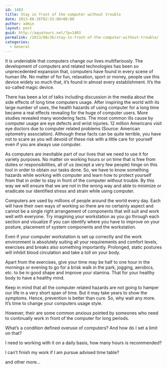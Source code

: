 ```yaml
---
id: 1403
title: Stay in front of the computer without trouble
date: 2013-08-26T02:55:00+00:00
author: admin
layout: post
guid: http://aquatours.net/?p=1403
permalink: /2013/08/26/stay-in-front-of-the-computer-without-trouble/
categories:
  - General
---
```

It is undeniable that computers change our lives multifariously. The development of computers and related technologies has been so unprecedented expansion that, computers have found in every scene of human life. No matter of for fun, relaxation, sport or money, people use this device widely so much that, it’s found in almost every establishment. It’s the so-called magic device.

There has been a lot of talks including discussion in the media about the side effects of long time computers usage. After inspiring the world with its large number of uses, the health hazards of using computer for a long time became a real effects revealing for the huge of computer users. More studies revealed many wondering facts. The most common ills cause by computer usage are eye defects and wrist injuries. 12 million Americans visit eye doctors due to computer related problems (Source: American optometry association). Although these facts can be quite terrible, you have not to scare as you will devoid of these risk with a little care for yourself even if you are always use computer.

As computers are inevitable part of our lives that we need to use it for variety purposes. No matter on working hours or on time that is free from duties or responsibilities, all of us (except a very few people) hinge on this tool in order to obtain our tasks done. So, we have to know something hazards while working with computer and learn how to protect yourself from that in order to stay in front of the computer without trouble. By this way we will ensure that we are not in the wrong way and able to minimize or eradicate our identified stress and strain while using computer.

Computers are used by millions of people around the world every day. Each will have their own ways of working so there are no certainly aspect and cannot be a single right arrangement of components that will suit and work well with everyone. Try imagining your workstation as you go through each section and visualize if you can identify where you have to improve on your posture, placement of system components and the workstation.

Even if your computer workstation is set up correctly and the work environment is absolutely suiting all your requirements and comfort levels, exercises and breaks also something importantly. Prolonged, static postures will inhibit blood circulation and take a toll on your body.

Apart from the exercises, give your time may be half to one hour in the mornings or evening to go for a brisk walk in the park, jogging, aerobics, etc. to be in good shape and improve your stamina. That for your healthy body to have a healthy mind.

Keep in mind that all the computer related hazards are not going to hamper our life in a very short span of time. But it may take years to show the symptoms. Hence, prevention is better than cure. So, why wait any more. It’s time to change your computers usage style.

However, their are some common anxious pointed by someones who need to continually work in front of the computer for long periods.

What’s a condition defined overuse of computers? And how do I set a limit on that?
  
I need to working with it on a daily basis, how many hours is recommended?
  
I can’t finish my work if I am pursue advised time table?
  
and other more…